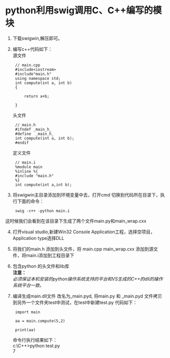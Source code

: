 # python利用swig调用C、C++编写的模块  
1. 下载swigwin,解压即可。
2. 编写c++代码如下：  
    源文件


		// main.cpp  
		#include<iostream>  
		#include"main.h"  
		using namespace std;  
		int compute(int a, int b)   
		{ 
		
			return a+b;
		
		}


	    
	  




    头文件

  		// main.h    
	    #ifndef _main_h_    
	    #define  _main_h_    
	    int compute(int a, int b);    
	    #endif




	定义文件

	    // main.i 
	    %module main 
	    %inline %{ 
	    #include "main.h" 
	    %}
	    int compute(int a,int b);
3. 将swigwin主目录添加到环境变量中去，打开cmd 切换到代码所在目录下，执行下面的命令：

    	swig -c++ -python main.i
这时候我们会看到在该目录下生成了两个文件main.py和main_wrap.cxx

4. 打开visual studio,新建Win32 Console Application工程，选择空项目，Application type选择DLL

5. 将我们的main.h 添加到头文件，将 main.cpp main_wrap.cxx 添加到源文件，将main.i添加到工程目录下
6. 包含python 的头文件和lib库  
****注意：****  
*必须保证本机安装的python操作系统支持的平台和VS生成的C++的dll的操作系统平台一致。*
7. 编译生成main.dll文件   改名为_main.pyd, 将main.py 和 _main.pyd 文件拷贝到另外一个文件夹test中测试，在test中新建test.py
代码如下：  

	    import main
	    
	    aa = main.compute(5,2)
	    
	    print(aa)

	命令行执行结果如下：  
	c:\C++>python test.py  
	7
